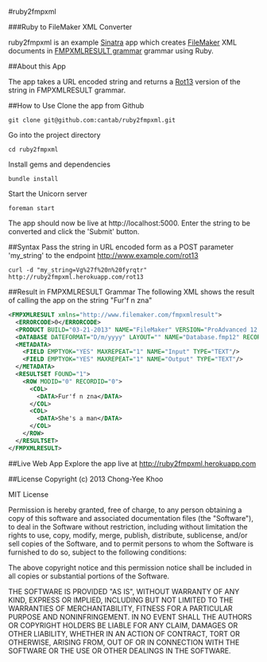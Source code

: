 #ruby2fmpxml

###Ruby to FileMaker XML Converter

ruby2fmpxml is an example [Sinatra](http://www.sinatrarb.com) app which creates [FileMaker](http://www.filemaker.com) XML documents in [FMPXMLRESULT grammar](http://www.filemaker.com/help/html/import_export.16.30.html) grammar using Ruby.

##About this App

The app takes a URL encoded string and returns a [Rot13](http://en.wikipedia.org/wiki/ROT13) version of the string in FMPXMLRESULT grammar.

##How to Use
Clone the app from Github
```
git clone git@github.com:cantab/ruby2fmpxml.git
```
Go into the project directory
```
cd ruby2fmpxml
```
Install gems and dependencies
```
bundle install
```
Start the Unicorn server
```
foreman start
```
The app should now be live at http://localhost:5000. Enter the string to be converted and click the 'Submit' button.

##Syntax
Pass the string in URL encoded form as a POST parameter 'my_string' to the endpoint 
http://www.example.com/rot13
```
curl -d "my_string=Vg%27f%20n%20fyrqtr" http://ruby2fmpxml.herokuapp.com/rot13
```

##Result in FMPXMLRESULT Grammar
The following XML shows the result of calling the app on the string "Fur'f n zna"
```xml
<FMPXMLRESULT xmlns="http://www.filemaker.com/fmpxmlresult">
  <ERRORCODE>0</ERRORCODE>
  <PRODUCT BUILD="03-21-2013" NAME="FileMaker" VERSION="ProAdvanced 12.0v4"/>
  <DATABASE DATEFORMAT="D/m/yyyy" LAYOUT="" NAME="Database.fmp12" RECORDS="1" TIMEFORMAT="h:mm:ss a"/>
  <METADATA>
    <FIELD EMPTYOK="YES" MAXREPEAT="1" NAME="Input" TYPE="TEXT"/>
    <FIELD EMPTYOK="YES" MAXREPEAT="1" NAME="Output" TYPE="TEXT"/>
  </METADATA>
  <RESULTSET FOUND="1">
    <ROW MODID="0" RECORDID="0">
      <COL>
        <DATA>Fur'f n zna</DATA>
      </COL>
      <COL>
        <DATA>She's a man</DATA>
      </COL>
    </ROW>
  </RESULTSET>
</FMPXMLRESULT>
```

##Live Web App
Explore the app live at http://ruby2fmpxml.herokuapp.com

##License
Copyright (c) 2013 Chong-Yee Khoo

MIT License

Permission is hereby granted, free of charge, to any person obtaining
a copy of this software and associated documentation files (the
"Software"), to deal in the Software without restriction, including
without limitation the rights to use, copy, modify, merge, publish,
distribute, sublicense, and/or sell copies of the Software, and to
permit persons to whom the Software is furnished to do so, subject to
the following conditions:

The above copyright notice and this permission notice shall be
included in all copies or substantial portions of the Software.

THE SOFTWARE IS PROVIDED "AS IS", WITHOUT WARRANTY OF ANY KIND,
EXPRESS OR IMPLIED, INCLUDING BUT NOT LIMITED TO THE WARRANTIES OF
MERCHANTABILITY, FITNESS FOR A PARTICULAR PURPOSE AND
NONINFRINGEMENT. IN NO EVENT SHALL THE AUTHORS OR COPYRIGHT HOLDERS BE
LIABLE FOR ANY CLAIM, DAMAGES OR OTHER LIABILITY, WHETHER IN AN ACTION
OF CONTRACT, TORT OR OTHERWISE, ARISING FROM, OUT OF OR IN CONNECTION
WITH THE SOFTWARE OR THE USE OR OTHER DEALINGS IN THE SOFTWARE.
